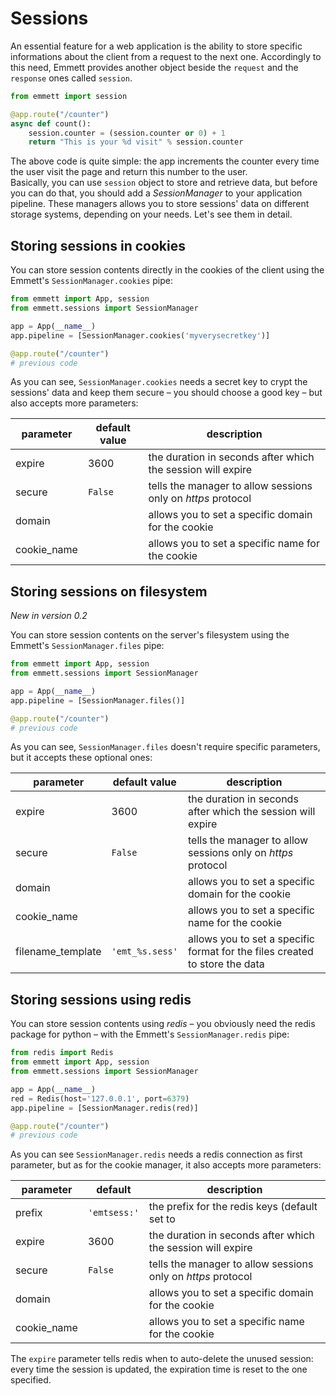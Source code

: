 Sessions
========

An essential feature for a web application is the ability to store specific informations about the client from a request to the next one. Accordingly to this need, Emmett provides another object beside the `request` and the `response` ones called `session`.

```python
from emmett import session

@app.route("/counter")
async def count():
    session.counter = (session.counter or 0) + 1
    return "This is your %d visit" % session.counter
```

The above code is quite simple: the app increments the counter every time the user visit the page and return this number to the user.   
Basically, you can use `session` object to store and retrieve data, but before you can do that, you should add a *SessionManager* to your application pipeline. These managers allows you to store sessions' data on different storage systems, depending on your needs. Let's see them in detail.

Storing sessions in cookies
---------------------------
You can store session contents directly in the cookies of the client using the Emmett's `SessionManager.cookies` pipe:

```python
from emmett import App, session
from emmett.sessions import SessionManager

app = App(__name__)
app.pipeline = [SessionManager.cookies('myverysecretkey')]

@app.route("/counter")
# previous code
```

As you can see, `SessionManager.cookies` needs a secret key to crypt the sessions' data and keep them secure – you should choose a good key – but also accepts more parameters:

| parameter | default value | description |
| --- | --- | --- |
| expire | 3600 | the duration in seconds after which the session will expire |
| secure | `False` | tells the manager to allow sessions only on *https* protocol |
| domain | | allows you to set a specific domain for the cookie |
| cookie\_name | | allows you to set a specific name for the cookie |

Storing sessions on filesystem
------------------------------
*New in version 0.2*

You can store session contents on the server's filesystem using the Emmett's `SessionManager.files` pipe:

```python
from emmett import App, session
from emmett.sessions import SessionManager

app = App(__name__)
app.pipeline = [SessionManager.files()]

@app.route("/counter")
# previous code
```

As you can see, `SessionManager.files` doesn't require specific parameters, but it accepts these optional ones:

| parameter | default value | description |
| --- | --- | --- |
| expire | 3600 | the duration in seconds after which the session will expire |
| secure | `False` | tells the manager to allow sessions only on *https* protocol |
| domain | | allows you to set a specific domain for the cookie |
| cookie\_name | | allows you to set a specific name for the cookie |
| filename_template | `'emt_%s.sess'` | allows you to set a specific format for the files created to store the data |

Storing sessions using redis
----------------------------
You can store session contents using *redis* – you obviously need the redis package for python – with the Emmett's `SessionManager.redis` pipe:

```python
from redis import Redis
from emmett import App, session
from emmett.sessions import SessionManager

app = App(__name__)
red = Redis(host='127.0.0.1', port=6379)
app.pipeline = [SessionManager.redis(red)]

@app.route("/counter")
# previous code
```

As you can see `SessionManager.redis` needs a redis connection as first parameter, but as for the cookie manager, it also accepts more parameters:

| parameter | default | description |
| --- | --- | --- |
| prefix | `'emtsess:'` | the prefix for the redis keys (default set to |
| expire | 3600 | the duration in seconds after which the session will expire |
| secure | `False` | tells the manager to allow sessions only on *https* protocol |
| domain | | allows you to set a specific domain for the cookie |
| cookie\_name | | allows you to set a specific name for the cookie |

The `expire` parameter tells redis when to auto-delete the unused session: every time the session is updated, the expiration time is reset to the one specified.
